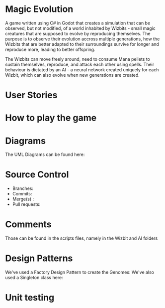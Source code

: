 # Magic Evolution

A game written using C# in Godot that creates a simulation that can be observed, but not modified, of a world inhabited by Wizbits - small magic creatures that are supposed to evolve by reproducing themselves.
The purpose is to observe their evolution accross multiple generations, how the Wizbits that are better adapted to their surroundings survive for longer and reproduce more, leading to better offspring.

The Wizbits can move freely around, need to consume Mana pellets to sustain themselves, reproduce, and attack each other using spells. 
Their behaviour is dictated by an AI - a neural network created uniquely for each Wizbit, which can also evolve when new generations are created.

# User Stories 

# How to play the game

# Diagrams
The UML Diagrams can be found here:

# Source Control
 - Branches:
 - Commits:
 - Merge(s) : 
 - Pull requests:

# Comments
Those can be found in the scripts files, namely in the Wizbit and AI folders

# Design Patterns
We've used a Factory Design Pattern to create the Genomes: 
We've also used a Singleton class here: 

# Unit testing
